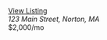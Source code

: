 <!DOCTYPE html>
<html lang="en">
<head>
    <meta charset="UTF-8">
    <title>Suhaib's Listings</title>
</head>
<body>
    <div class="StyledPropertyCardDataWrapper">
        <a href="https://example.com/norton-house">View Listing</a>
        <address>123 Main Street, Norton, MA</address>
    </div>
    <div class="PropertyCardWrapper">
        <span>$2,000/mo</span>
    </div>
</body>
</html>
